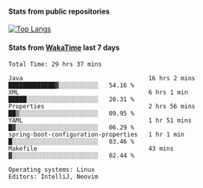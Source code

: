#### Stats from public repositories

[![Top Langs](https://github-readme-stats.vercel.app/api/top-langs/?username=hyoghurt&layout=compact&exclude_repo=multiserver,docker_compose&langs_count=6)](https://github.com/anuraghazra/github-readme-stats)

#### Stats from [WakaTime](https://wakatime.com/@hyoghurt) last 7 days
<!--START_SECTION:waka-->

```text
Total Time: 29 hrs 37 mins

Java                                   16 hrs 2 mins   █████████████▓░░░░░░░░░░░   54.16 %
XML                                    6 hrs 1 min     █████░░░░░░░░░░░░░░░░░░░░   20.31 %
Properties                             2 hrs 56 mins   ██▒░░░░░░░░░░░░░░░░░░░░░░   09.95 %
YAML                                   1 hr 51 mins    █▓░░░░░░░░░░░░░░░░░░░░░░░   06.29 %
spring-boot-configuration-properties   1 hr 1 min      █░░░░░░░░░░░░░░░░░░░░░░░░   03.46 %
Makefile                               43 mins         ▓░░░░░░░░░░░░░░░░░░░░░░░░   02.44 %

Operating systems: Linux
Editors: IntelliJ, Neovim
```

<!--END_SECTION:waka-->
